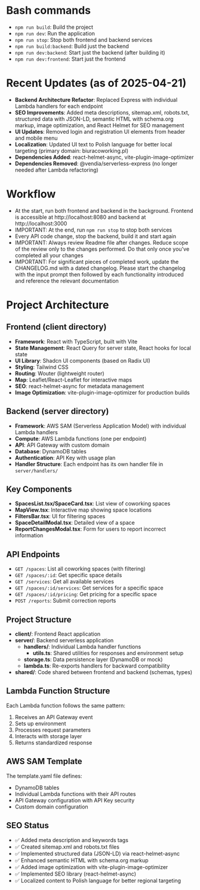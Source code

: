 # Bash commands
- `npm run build`: Build the project
- `npm run dev`: Run the application
- `npm run stop`: Stop both frontend and backend services
- `npm run build:backend`: Build just the backend
- `npm run dev:backend`: Start just the backend (after building it)
- `npm run dev:frontend`: Start just the frontend

# Recent Updates (as of 2025-04-21)
- **Backend Architecture Refactor**: Replaced Express with individual Lambda handlers for each endpoint
- **SEO Improvements**: Added meta descriptions, sitemap.xml, robots.txt, structured data with JSON-LD, semantic HTML with schema.org markup, image optimization, and React Helmet for SEO management
- **UI Updates**: Removed login and registration UI elements from header and mobile menu
- **Localization**: Updated UI text to Polish language for better local targeting (primary domain: biuracoworking.pl)
- **Dependencies Added**: react-helmet-async, vite-plugin-image-optimizer
- **Dependencies Removed**: @vendia/serverless-express (no longer needed after Lambda refactoring)

# Workflow
- At the start, run both frontend and backend in the background. Frontend is accessible at http://localhost:8080 and backend at http://localhost:3000
- IMPORTANT: At the end, run `npm run stop` to stop both services
- Every API code change, stop the backend, build it and start again
- IMPORTANT: Always review Readme file after changes. Reduce scope of the review only to the changes performed. Do that only once you've completed all your changes 
- IMPORTANT: For significant pieces of completed work, update the CHANGELOG.md with a dated changelog. Please start the changelog with the input prompt then followed by each functionality introduced and reference the relevant documentation

# Project Architecture

## Frontend (client directory)
- **Framework**: React with TypeScript, built with Vite
- **State Management**: React Query for server state, React hooks for local state
- **UI Library**: Shadcn UI components (based on Radix UI)
- **Styling**: Tailwind CSS
- **Routing**: Wouter (lightweight router)
- **Map**: Leaflet/React-Leaflet for interactive maps
- **SEO**: react-helmet-async for metadata management
- **Image Optimization**: vite-plugin-image-optimizer for production builds

## Backend (server directory)
- **Framework**: AWS SAM (Serverless Application Model) with individual Lambda handlers
- **Compute**: AWS Lambda functions (one per endpoint)
- **API**: API Gateway with custom domain
- **Database**: DynamoDB tables
- **Authentication**: API Key with usage plan
- **Handler Structure**: Each endpoint has its own handler file in `server/handlers/`

## Key Components
- **SpacesList.tsx/SpaceCard.tsx**: List view of coworking spaces
- **MapView.tsx**: Interactive map showing space locations
- **FiltersBar.tsx**: UI for filtering spaces
- **SpaceDetailModal.tsx**: Detailed view of a space
- **ReportChangesModal.tsx**: Form for users to report incorrect information

## API Endpoints
- `GET /spaces`: List all coworking spaces (with filtering)
- `GET /spaces/:id`: Get specific space details
- `GET /services`: Get all available services
- `GET /spaces/:id/services`: Get services for a specific space
- `GET /spaces/:id/pricing`: Get pricing for a specific space
- `POST /reports`: Submit correction reports

## Project Structure
- **client/**: Frontend React application
- **server/**: Backend serverless application
  - **handlers/**: Individual Lambda handler functions
    - **utils.ts**: Shared utilities for responses and environment setup
  - **storage.ts**: Data persistence layer (DynamoDB or mock)
  - **lambda.ts**: Re-exports handlers for backward compatibility
- **shared/**: Code shared between frontend and backend (schemas, types)

## Lambda Function Structure
Each Lambda function follows the same pattern:
1. Receives an API Gateway event
2. Sets up environment
3. Processes request parameters
4. Interacts with storage layer
5. Returns standardized response

## AWS SAM Template
The template.yaml file defines:
- DynamoDB tables
- Individual Lambda functions with their API routes
- API Gateway configuration with API Key security
- Custom domain configuration

## SEO Status
- ✅ Added meta description and keywords tags
- ✅ Created sitemap.xml and robots.txt files
- ✅ Implemented structured data (JSON-LD) via react-helmet-async
- ✅ Enhanced semantic HTML with schema.org markup
- ✅ Added image optimization with vite-plugin-image-optimizer
- ✅ Implemented SEO library (react-helmet-async)
- ✅ Localized content to Polish language for better regional targeting